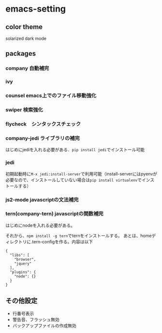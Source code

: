 # emacs-setting

## color theme
solarized dark mode

## packages
### company 自動補完
### ivy
### counsel emacs上でのファイル移動強化
### swiper 検索強化
### flycheck　シンタックスチェック
### company-jedi ライブラリの補完
はじめにjediを入れる必要がある．`pip install jedi`でインストール可能
### jedi
初期起動時に`M-x jedi:install-server`で利用可能（install-serverにはpyenvが必要なので、インストールしていない場合は`pip install virtualenv`でインストールする）
### js2-mode javascriptの文法補完
### tern(company-tern) javascriptの関数補完
はじめにnodeを入れる必要がある。

それから、`npm install -g tern`でternをインストールする。
あとは、homeディレクトリに.tern-configを作る。内容は以下
```
{
  "libs": [
    "browser",
    "jquery"
  ],
  "plugins": {
    "node": {}
  }
}
```

## その他設定
- 行番号表示
- 警告音、フラッシュ無効
- バックアップファイルの作成無効
